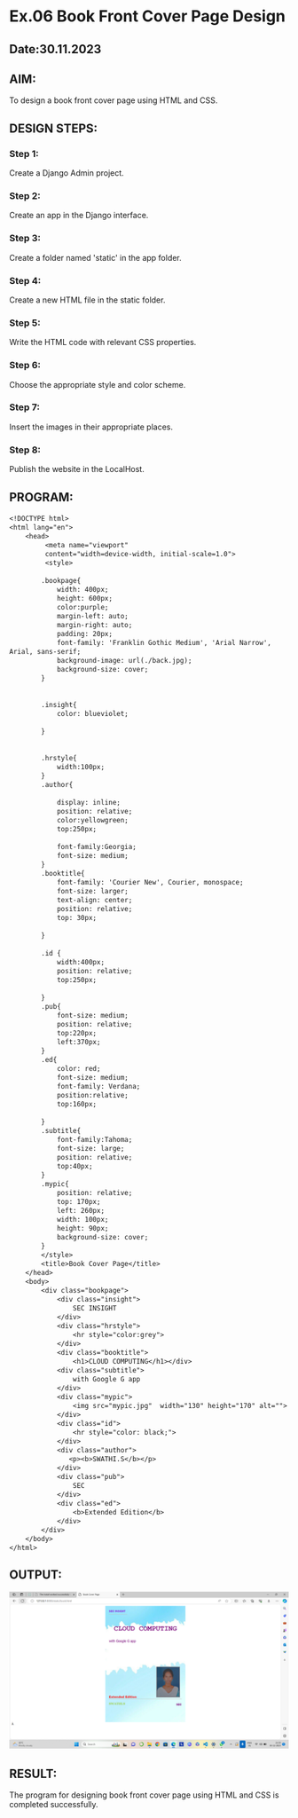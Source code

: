 # Ex.06 Book Front Cover Page Design
## Date:30.11.2023

## AIM:
To design a book front cover page using HTML and CSS.

## DESIGN STEPS:

### Step 1:
Create a Django Admin project.

### Step 2:
Create an app in the Django interface.

### Step 3:
Create a folder named 'static' in the app folder.

### Step 4:
Create a new HTML file in the static folder.

### Step 5:
Write the HTML code with relevant CSS properties.

### Step 6:
Choose the appropriate style and color scheme.

### Step 7:
Insert the images in their appropriate places.

### Step 8:
Publish the website in the LocalHost.

## PROGRAM:
```
<!DOCTYPE html>
<html lang="en">
    <head>
         <meta name="viewport" 
         content="width=device-width, initial-scale=1.0">
         <style>

        .bookpage{
            width: 400px;
            height: 600px;
            color:purple;
            margin-left: auto;
            margin-right: auto;
            padding: 20px;
            font-family: 'Franklin Gothic Medium', 'Arial Narrow', Arial, sans-serif;
            background-image: url(./back.jpg);
            background-size: cover;
        }
            

        .insight{
            color: blueviolet;

        }

        
        .hrstyle{
            width:100px;
        }
        .author{
        
            display: inline;
            position: relative;
            color:yellowgreen;
            top:250px;
            
            font-family:Georgia;
            font-size: medium;
        }
        .booktitle{
            font-family: 'Courier New', Courier, monospace;
            font-size: larger;
            text-align: center;
            position: relative;
            top: 30px;
        
        }
        
        .id {
            width:400px;
            position: relative;
            top:250px;
            
        }
        .pub{
            font-size: medium;
            position: relative;
            top:220px;
            left:370px;
        }
        .ed{
            color: red;
            font-size: medium;
            font-family: Verdana;
            position:relative;
            top:160px;

        }
        .subtitle{
            font-family:Tahoma;
            font-size: large;
            position: relative;
            top:40px;
        }
        .mypic{
            position: relative;
            top: 170px;
            left: 260px;
            width: 100px;
            height: 90px;
            background-size: cover;
        }
        </style>
        <title>Book Cover Page</title>
    </head>
    <body>
        <div class="bookpage">
            <div class="insight">
                SEC INSIGHT
            </div>
            <div class="hrstyle">
                <hr style="color:grey">
            </div>
            <div class="booktitle">
                <h1>CLOUD COMPUTING</h1></div>
            <div class="subtitle">
                with Google G app
            </div>
            <div class="mypic">
                <img src="mypic.jpg"  width="130" height="170" alt="">
            </div>
            <div class="id">
                <hr style="color: black;">
            </div>
            <div class="author">
               <p><b>SWATHI.S</b></p>
            </div>
            <div class="pub">
                SEC
            </div>
            <div class="ed">
                <b>Extended Edition</b>
            </div>
        </div>
    </body>
</html>        
```

## OUTPUT:
![Alt text](<Screenshot (46).png>)


## RESULT:
The program for designing book front cover page using HTML and CSS is completed successfully.
